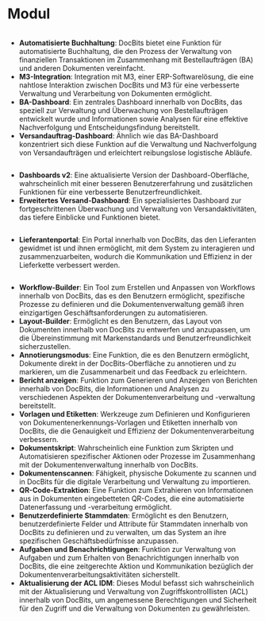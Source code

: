 # Modul

<figure><img src="../../../../.gitbook/assets/Bildschirmfoto 2024-05-04 um 15.57.42.png" alt=""><figcaption></figcaption></figure>

* **Automatisierte Buchhaltung**: DocBits bietet eine Funktion für automatisierte Buchhaltung, die den Prozess der Verwaltung von finanziellen Transaktionen im Zusammenhang mit Bestellaufträgen (BA) und anderen Dokumenten vereinfacht.
* **M3-Integration**: Integration mit M3, einer ERP-Softwarelösung, die eine nahtlose Interaktion zwischen DocBits und M3 für eine verbesserte Verwaltung und Verarbeitung von Dokumenten ermöglicht.
* **BA-Dashboard**: Ein zentrales Dashboard innerhalb von DocBits, das speziell zur Verwaltung und Überwachung von Bestellaufträgen entwickelt wurde und Informationen sowie Analysen für eine effektive Nachverfolgung und Entscheidungsfindung bereitstellt.
* **Versandauftrag-Dashboard**: Ähnlich wie das BA-Dashboard konzentriert sich diese Funktion auf die Verwaltung und Nachverfolgung von Versandaufträgen und erleichtert reibungslose logistische Abläufe.

<figure><img src="../../../../.gitbook/assets/Bildschirmfoto 2024-05-04 um 15.57.52.png" alt=""><figcaption></figcaption></figure>

* **Dashboards v2**: Eine aktualisierte Version der Dashboard-Oberfläche, wahrscheinlich mit einer besseren Benutzererfahrung und zusätzlichen Funktionen für eine verbesserte Benutzerfreundlichkeit.
* **Erweitertes Versand-Dashboard**: Ein spezialisiertes Dashboard zur fortgeschrittenen Überwachung und Verwaltung von Versandaktivitäten, das tiefere Einblicke und Funktionen bietet.

<figure><img src="../../../../.gitbook/assets/Bildschirmfoto 2024-05-04 um 15.58.02.png" alt=""><figcaption></figcaption></figure>

* **Lieferantenportal**: Ein Portal innerhalb von DocBits, das den Lieferanten gewidmet ist und ihnen ermöglicht, mit dem System zu interagieren und zusammenzuarbeiten, wodurch die Kommunikation und Effizienz in der Lieferkette verbessert werden.

<figure><img src="../../../../.gitbook/assets/Bildschirmfoto 2024-05-04 um 15.58.17.png" alt=""><figcaption></figcaption></figure>

* **Workflow-Builder**: Ein Tool zum Erstellen und Anpassen von Workflows innerhalb von DocBits, das es den Benutzern ermöglicht, spezifische Prozesse zu definieren und die Dokumentenverwaltung gemäß ihren einzigartigen Geschäftsanforderungen zu automatisieren.
* **Layout-Builder**: Ermöglicht es den Benutzern, das Layout von Dokumenten innerhalb von DocBits zu entwerfen und anzupassen, um die Übereinstimmung mit Markenstandards und Benutzerfreundlichkeit sicherzustellen.
* **Annotierungsmodus**: Eine Funktion, die es den Benutzern ermöglicht, Dokumente direkt in der DocBits-Oberfläche zu annotieren und zu markieren, um die Zusammenarbeit und das Feedback zu erleichtern.
* **Bericht anzeigen**: Funktion zum Generieren und Anzeigen von Berichten innerhalb von DocBits, die Informationen und Analysen zu verschiedenen Aspekten der Dokumentenverarbeitung und -verwaltung bereitstellt.
* **Vorlagen und Etiketten**: Werkzeuge zum Definieren und Konfigurieren von Dokumentenerkennungs-Vorlagen und Etiketten innerhalb von DocBits, die die Genauigkeit und Effizienz der Dokumentenverarbeitung verbessern.
* **Dokumentskript**: Wahrscheinlich eine Funktion zum Skripten und Automatisieren spezifischer Aktionen oder Prozesse im Zusammenhang mit der Dokumentenverwaltung innerhalb von DocBits.
* **Dokumentenscannen**: Fähigkeit, physische Dokumente zu scannen und in DocBits für die digitale Verarbeitung und Verwaltung zu importieren.
* **QR-Code-Extraktion**: Eine Funktion zum Extrahieren von Informationen aus in Dokumenten eingebetteten QR-Codes, die eine automatisierte Datenerfassung und -verarbeitung ermöglicht.
* **Benutzerdefinierte Stammdaten**: Ermöglicht es den Benutzern, benutzerdefinierte Felder und Attribute für Stammdaten innerhalb von DocBits zu definieren und zu verwalten, um das System an ihre spezifischen Geschäftsbedürfnisse anzupassen.
* **Aufgaben und Benachrichtigungen**: Funktion zur Verwaltung von Aufgaben und zum Erhalten von Benachrichtigungen innerhalb von DocBits, die eine zeitgerechte Aktion und Kommunikation bezüglich der Dokumentenverarbeitungsaktivitäten sicherstellt.
* **Aktualisierung der ACL IDM**: Dieses Modul befasst sich wahrscheinlich mit der Aktualisierung und Verwaltung von Zugriffskontrolllisten (ACL) innerhalb von DocBits, um angemessene Berechtigungen und Sicherheit für den Zugriff und die Verwaltung von Dokumenten zu gewährleisten.